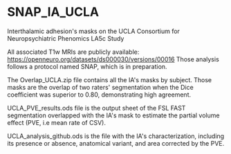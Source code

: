 # SNAP_IA_UCLA
Interthalamic adhesion's masks on the UCLA Consortium for Neuropsychiatric Phenomics LA5c Study

All associated T1w MRIs are publicly available: https://openneuro.org/datasets/ds000030/versions/00016
Those analysis follows a protocol named SNAP, which is in preparation. 

The Overlap_UCLA.zip file contains all the IA's masks by subject. Those masks are the overlap of two raters' segmentation when the Dice coefficient was superior to 0.80, demonstrating high agreement. 

UCLA_PVE_results.ods file is the output sheet of the FSL FAST segmentation overlapped with the IA's mask to estimate the partial volume effect (PVE, i.e mean rate of CSV). 

UCLA_analysis_github.ods is the file with the IA's characterization, including its presence or absence, anatomical variant, and area corrected by the PVE. 



